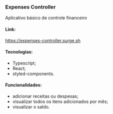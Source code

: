 ### Expenses Controller

Aplicativo básico de controle financeiro

#### Link:
https://expenses-controller.surge.sh

#### Tecnologias:
- Typescript;
- React;
- styled-components.

#### Funcionalidades:
- adicionar receitas ou despesas;
- visualizar todos os itens adicionados por mẽs;
- visualizar o saldo.

